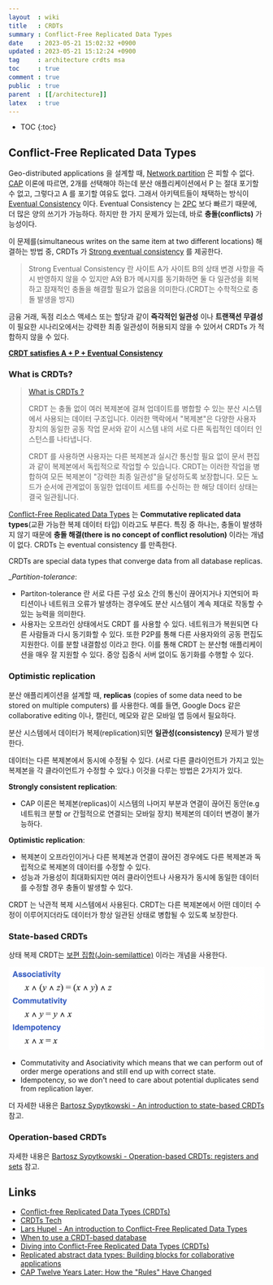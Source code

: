 ```yaml
---
layout  : wiki
title   : CRDTs
summary : Conflict-Free Replicated Data Types
date    : 2023-05-21 15:02:32 +0900
updated : 2023-05-21 15:12:24 +0900
tag     : architecture crdts msa
toc     : true
comment : true
public  : true
parent  : [[/architecture]]
latex   : true
---
```

* TOC
{:toc}

## Conflict-Free Replicated Data Types

Geo-distributed applications 을 설계할 때, [Network partition](https://en.wikipedia.org/wiki/Network_partition) 은 피할 수 없다.
[CAP](https://baekjungho.github.io/wiki/architecture/architecture-cap/) 이론에 따르면, 2개를 선택해야 하는데 분산 애플리케이션에서 P 는 절대 포기할 수 없고,
그렇다고 A 를 포기할 여유도 없다. 그래서 아키텍트들이 채택하는 방식이 [Eventual Consistency](https://baekjungho.github.io/wiki/msa/msa-eventual-consistency/) 이다. Eventual Consistency 는 [2PC](https://baekjungho.github.io/wiki/msa/msa-xa/#two-phase-commit) 보다 빠르기 때문에, 더 많은 양의 쓰기가 가능하다. 하지만 한 가지 문제가 있는데, 바로 __충돌(conflicts)__ 가능성이다.

이 문제를(simultaneous writes on the same item at two different locations) 해결하는 방법 중, CRDTs 가 [Strong eventual consistency](https://en.wikipedia.org/wiki/Eventual_consistency#Strong_eventual_consistency) 를 제공한다. 

> Strong Eventual Consistency 란 사이트 A가 사이트 B의 상태 변경 사항을 즉시 반영하지 않을 수 있지만 A와 B가 메시지를 동기화하면 둘 다 일관성을 회복하고 잠재적인 충돌을 해결할 필요가 없음을 의미한다.(CRDT는 수학적으로 충돌 발생을 방지)

금융 거래, 독점 리소스 액세스 또는 할당과 같이 __즉각적인 일관성__ 이나 __트랜잭션 무결성__ 이 필요한 시나리오에서는 강력한 최종 일관성이 허용되지 않을 수 있어서 CRDTs 가 적합하지 않을 수 있다.

__[CRDT satisfies A + P + Eventual Consistency](https://www.loro.dev/docs/concepts/crdt)__

### What is CRDTs?

> [What is CRDTs ?](https://www.loro.dev/blog/loro-now-open-source)
> 
> CRDT 는 충돌 없이 여러 복제본에 걸쳐 업데이트를 병합할 수 있는 분산 시스템에서 사용되는 데이터 구조입니다. 이러한 맥락에서 "복제본"은 다양한 사용자 장치의 동일한 공동 작업 문서와 같이 시스템 내의 서로 다른 독립적인 데이터 인스턴스를 나타냅니다.
>
> CRDT 를 사용하면 사용자는 다른 복제본과 실시간 통신할 필요 없이 문서 편집과 같이 복제본에서 독립적으로 작업할 수 있습니다. CRDT는 이러한 작업을 병합하여 모든 복제본이 "강력한 최종 일관성"을 달성하도록 보장합니다. 모든 노드가 순서에 관계없이 동일한 업데이트 세트를 수신하는 한 해당 데이터 상태는 결국 일관됩니다.

[Conflict-Free Replicated Data Types](https://en.wikipedia.org/wiki/Conflict-free_replicated_data_type) 는 __Commutative replicated data types__(교환 가능한 복제 데이터 타입) 이라고도 부른다.
특징 중 하나는, 충돌이 발생하지 않기 때문에 __충돌 해결(there is no concept of conflict resolution)__ 이라는 개념이 없다. CRDTs 는 eventual consistency 를 만족한다.

CRDTs are special data types that converge data from all database replicas.

__Partition-tolerance_:
- Partiton-tolerance 란 서로 다른 구성 요소 간의 통신이 끊어지거나 지연되어 파티션이나 네트워크 오류가 발생하는 경우에도 분산 시스템이 계속 제대로 작동할 수 있는 능력을 의미한다.
- 사용자는 오프라인 상태에서도 CRDT 를 사용할 수 있다. 네트워크가 복원되면 다른 사람들과 다시 동기화할 수 있다. 또한 P2P를 통해 다른 사용자와의 공동 편집도 지원한다. 이를 분할 내결함성 이라고 한다. 이를 통해 CRDT 는 분산형 애플리케이션을 매우 잘 지원할 수 있다. 중앙 집중식 서버 없이도 동기화를 수행할 수 있다.

### Optimistic replication

분산 애플리케이션을 설계할 때, __replicas__ (copies of some data need to be stored on multiple computers) 를 사용한다. 예를 들면, Google Docs 같은 collaborative editing 이나, 캘린더, 메모와 같은 모바일 앱 등에서 필요하다.

분산 시스템에서 데이터가 복제(replication)되면 __일관성(consistency)__ 문제가 발생한다.

데이터는 다른 복제본에서 동시에 수정될 수 있다. (서로 다른 클라이언트가 가지고 있는 복제본을 각 클라이언트가 수정할 수 있다.) 이것을 다루는 방법은 2가지가 있다.

__Strongly consistent replication__:
- CAP 이론은 복제본(replicas)이 시스템의 나머지 부분과 연결이 끊어진 동안(e.g 네트워크 분할 or 간헐적으로 연결되는 모바일 장치) 복제본의 데이터 변경이 불가능하다.

__Optimistic replication__:
- 복제본이 오프라인이거나 다른 복제본과 연결이 끊어진 경우에도 다른 복제본과 독립적으로 복제본의 데이터를 수정할 수 있다.
- 성능과 가용성이 최대화되지만 여러 클라이언트나 사용자가 동시에 동일한 데이터를 수정할 경우 충돌이 발생할 수 있다.

CRDT 는 낙관적 복제 시스템에서 사용된다. CRDT는 다른 복제본에서 어떤 데이터 수정이 이루어지더라도 데이터가 항상 일관된 상태로 병합될 수 있도록 보장한다. 

### State-based CRDTs

상태 복제 CRDT는 [보편 집합(Join-semilattice)](https://en.wikipedia.org/wiki/Semilattice) 이라는 개념을 사용한다.

![](/resource/wiki/architecture-crdts/state-crdts.png)

- Commutativity and Asociativity which means that we can perform out of order merge operations and still end up with correct state.
- Idempotency, so we don't need to care about potential duplicates send from replication layer.

더 자세한 내용은 [Bartosz Sypytkowski - An introduction to state-based CRDTs](https://www.bartoszsypytkowski.com/the-state-of-a-state-based-crdts/) 참고.

### Operation-based CRDTs

자세한 내용은 [Bartosz Sypytkowski - Operation-based CRDTs: registers and sets](https://www.bartoszsypytkowski.com/operation-based-crdts-registers-and-sets/) 참고.

## Links

- [Conflict-free Replicated Data Types (CRDTs)](https://arxiv.org/abs/1805.06358)
- [CRDTs Tech](https://crdt.tech/)
- [Lars Hupel - An introduction to Conflict-Free Replicated Data Types](https://lars.hupel.info/topics/crdt/01-intro/)
- [When to use a CRDT-based database](https://www.infoworld.com/article/3305321/when-to-use-a-crdt-based-database.html)
- [Diving into Conflict-Free Replicated Data Types (CRDTs)](https://redis.com/blog/diving-into-crdts/)
- [Replicated abstract data types: Building blocks for collaborative applications](https://www.sciencedirect.com/science/article/abs/pii/S0743731510002716)
- [CAP Twelve Years Later: How the "Rules" Have Changed](https://www.infoq.com/articles/cap-twelve-years-later-how-the-rules-have-changed/)